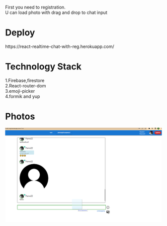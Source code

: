 First you need to registration.
<br>
U can load photo with drag and drop to chat input
<h1>Deploy</h1>
https://react-realtime-chat-with-reg.herokuapp.com/
<h1>Technology Stack</h1>
1.Firebase,firestore
<br>
2.React-router-dom
<br>
3.emoji-picker
<br>
4.formik and yup
<h1>Photos</h1>
<img src='image/image.png'/>
